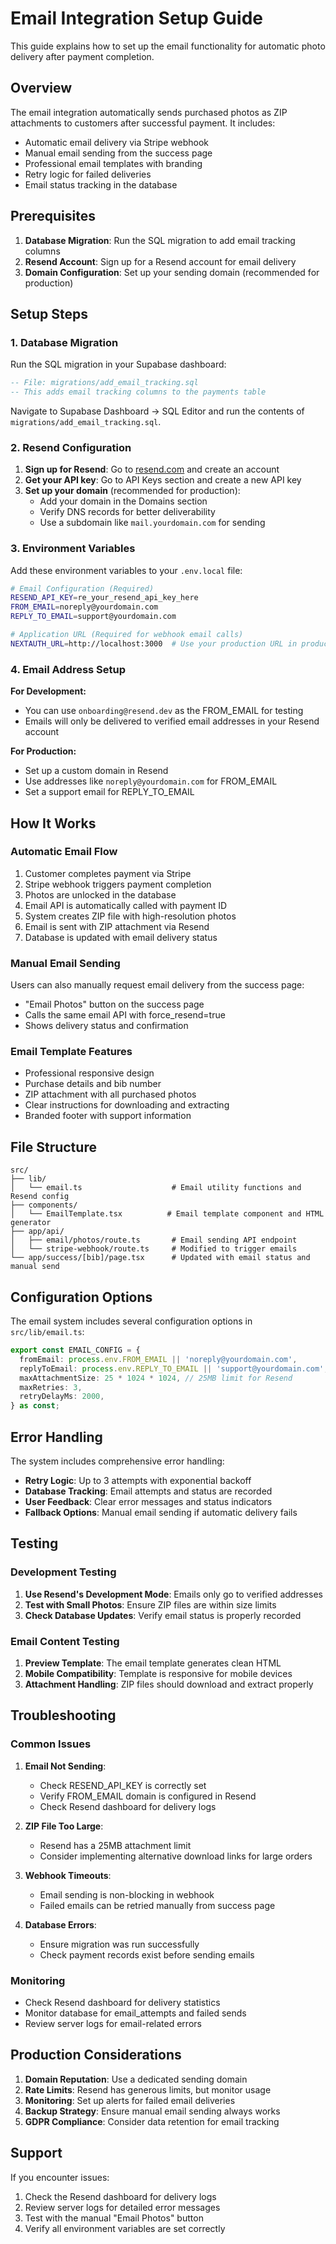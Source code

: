 # Email Integration Setup Guide

This guide explains how to set up the email functionality for automatic photo delivery after payment completion.

## Overview

The email integration automatically sends purchased photos as ZIP attachments to customers after successful payment. It includes:

- Automatic email delivery via Stripe webhook
- Manual email sending from the success page
- Professional email templates with branding
- Retry logic for failed deliveries
- Email status tracking in the database

## Prerequisites

1. **Database Migration**: Run the SQL migration to add email tracking columns
2. **Resend Account**: Sign up for a Resend account for email delivery
3. **Domain Configuration**: Set up your sending domain (recommended for production)

## Setup Steps

### 1. Database Migration

Run the SQL migration in your Supabase dashboard:

```sql
-- File: migrations/add_email_tracking.sql
-- This adds email tracking columns to the payments table
```

Navigate to Supabase Dashboard → SQL Editor and run the contents of `migrations/add_email_tracking.sql`.

### 2. Resend Configuration

1. **Sign up for Resend**: Go to [resend.com](https://resend.com) and create an account
2. **Get your API key**: Go to API Keys section and create a new API key
3. **Set up your domain** (recommended for production):
   - Add your domain in the Domains section
   - Verify DNS records for better deliverability
   - Use a subdomain like `mail.yourdomain.com` for sending

### 3. Environment Variables

Add these environment variables to your `.env.local` file:

```bash
# Email Configuration (Required)
RESEND_API_KEY=re_your_resend_api_key_here
FROM_EMAIL=noreply@yourdomain.com
REPLY_TO_EMAIL=support@yourdomain.com

# Application URL (Required for webhook email calls)
NEXTAUTH_URL=http://localhost:3000  # Use your production URL in production
```

### 4. Email Address Setup

**For Development:**
- You can use `onboarding@resend.dev` as the FROM_EMAIL for testing
- Emails will only be delivered to verified email addresses in your Resend account

**For Production:**
- Set up a custom domain in Resend
- Use addresses like `noreply@yourdomain.com` for FROM_EMAIL
- Set a support email for REPLY_TO_EMAIL

## How It Works

### Automatic Email Flow

1. Customer completes payment via Stripe
2. Stripe webhook triggers payment completion
3. Photos are unlocked in the database
4. Email API is automatically called with payment ID
5. System creates ZIP file with high-resolution photos
6. Email is sent with ZIP attachment via Resend
7. Database is updated with email delivery status

### Manual Email Sending

Users can also manually request email delivery from the success page:
- "Email Photos" button on the success page
- Calls the same email API with force_resend=true
- Shows delivery status and confirmation

### Email Template Features

- Professional responsive design
- Purchase details and bib number
- ZIP attachment with all purchased photos
- Clear instructions for downloading and extracting
- Branded footer with support information

## File Structure

```
src/
├── lib/
│   └── email.ts                    # Email utility functions and Resend config
├── components/
│   └── EmailTemplate.tsx          # Email template component and HTML generator
├── app/api/
│   ├── email/photos/route.ts       # Email sending API endpoint
│   └── stripe-webhook/route.ts     # Modified to trigger emails
└── app/success/[bib]/page.tsx      # Updated with email status and manual send
```

## Configuration Options

The email system includes several configuration options in `src/lib/email.ts`:

```typescript
export const EMAIL_CONFIG = {
  fromEmail: process.env.FROM_EMAIL || 'noreply@yourdomain.com',
  replyToEmail: process.env.REPLY_TO_EMAIL || 'support@yourdomain.com',
  maxAttachmentSize: 25 * 1024 * 1024, // 25MB limit for Resend
  maxRetries: 3,
  retryDelayMs: 2000,
} as const;
```

## Error Handling

The system includes comprehensive error handling:

- **Retry Logic**: Up to 3 attempts with exponential backoff
- **Database Tracking**: Email attempts and status are recorded
- **User Feedback**: Clear error messages and status indicators
- **Fallback Options**: Manual email sending if automatic delivery fails

## Testing

### Development Testing

1. **Use Resend's Development Mode**: Emails only go to verified addresses
2. **Test with Small Photos**: Ensure ZIP files are within size limits
3. **Check Database Updates**: Verify email status is properly recorded

### Email Content Testing

1. **Preview Template**: The email template generates clean HTML
2. **Mobile Compatibility**: Template is responsive for mobile devices
3. **Attachment Handling**: ZIP files should download and extract properly

## Troubleshooting

### Common Issues

1. **Email Not Sending**:
   - Check RESEND_API_KEY is correctly set
   - Verify FROM_EMAIL domain is configured in Resend
   - Check Resend dashboard for delivery logs

2. **ZIP File Too Large**:
   - Resend has a 25MB attachment limit
   - Consider implementing alternative download links for large orders

3. **Webhook Timeouts**:
   - Email sending is non-blocking in webhook
   - Failed emails can be retried manually from success page

4. **Database Errors**:
   - Ensure migration was run successfully
   - Check payment records exist before sending emails

### Monitoring

- Check Resend dashboard for delivery statistics
- Monitor database for email_attempts and failed sends
- Review server logs for email-related errors

## Production Considerations

1. **Domain Reputation**: Use a dedicated sending domain
2. **Rate Limits**: Resend has generous limits, but monitor usage
3. **Monitoring**: Set up alerts for failed email deliveries
4. **Backup Strategy**: Ensure manual email sending always works
5. **GDPR Compliance**: Consider data retention for email tracking

## Support

If you encounter issues:
1. Check the Resend dashboard for delivery logs
2. Review server logs for detailed error messages
3. Test with the manual "Email Photos" button
4. Verify all environment variables are set correctly